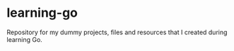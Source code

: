 # learning-go
Repository for my dummy projects, files and resources that I created during learning Go.
